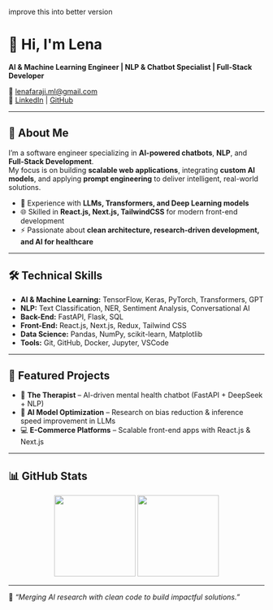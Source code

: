 improve this into better version 
# 👋 Hi, I'm Lena 

**AI & Machine Learning Engineer | NLP & Chatbot Specialist | Full-Stack Developer**

📧 lenafaraji.ml@gmail.com  
🔗 [LinkedIn](https://linkedin.com/in/lenafaraji) | [GitHub](https://github.com/fatemefaraji)  

---

## 🚀 About Me
I’m a software engineer specializing in **AI-powered chatbots**, **NLP**, and **Full-Stack Development**.  
My focus is on building **scalable web applications**, integrating **custom AI models**, and applying **prompt engineering** to deliver intelligent, real-world solutions.  

- 🤖 Experience with **LLMs, Transformers, and Deep Learning models**  
- 🌐 Skilled in **React.js, Next.js, TailwindCSS** for modern front-end development  
- ⚡ Passionate about **clean architecture, research-driven development, and AI for healthcare**  

---

## 🛠️ Technical Skills
- **AI & Machine Learning:** TensorFlow, Keras, PyTorch, Transformers, GPT  
- **NLP:** Text Classification, NER, Sentiment Analysis, Conversational AI  
- **Back-End:** FastAPI, Flask, SQL  
- **Front-End:** React.js, Next.js, Redux, Tailwind CSS  
- **Data Science:** Pandas, NumPy, scikit-learn, Matplotlib  
- **Tools:** Git, GitHub, Docker, Jupyter, VSCode  

---

## 📌 Featured Projects
- 🧠 **The Therapist** – AI-driven mental health chatbot (FastAPI + DeepSeek + NLP)  
- 🤖 **AI Model Optimization** – Research on bias reduction & inference speed improvement in LLMs  
- 💻 **E-Commerce Platforms** – Scalable front-end apps with React.js & Next.js  

---

## 📊 GitHub Stats
<p align="center">
  <img src="https://github-readme-stats.vercel.app/api?username=fatemefaraji&show_icons=true&theme=tokyonight" height="160"/>
  <img src="https://github-readme-stats.vercel.app/api/top-langs/?username=fatemefaraji&layout=compact&theme=tokyonight" height="160"/>
</p>

---

🌱 *“Merging AI research with clean code to build impactful solutions.”*
